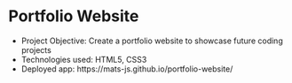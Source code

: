 # Portfolio Website

<ul>
  <li>Project Objective: Create a portfolio website to showcase future coding projects</li>
  <li>Technologies used: HTML5, CSS3</li>
  <li>Deployed app: https://mats-js.github.io/portfolio-website/</li>
</ul>